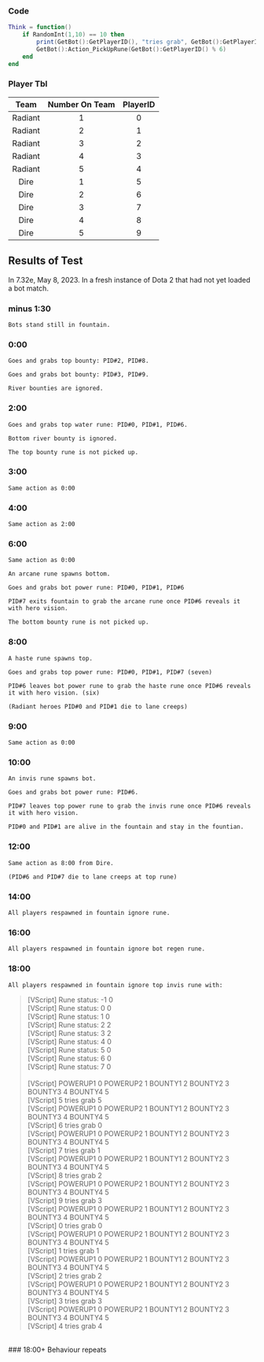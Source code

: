 ### Code
```Lua
Think = function()
	if RandomInt(1,10) == 10 then
		print(GetBot():GetPlayerID(), "tries grab", GetBot():GetPlayerID() % 6)
		GetBot():Action_PickUpRune(GetBot():GetPlayerID() % 6)
	end
end
```

### Player Tbl
| Team | Number On Team | PlayerID |
| :---: | :---: | :---: |
| Radiant | 1 | 0 |
| Radiant | 2 | 1 |
| Radiant | 3 | 2 |
| Radiant | 4 | 3 |
| Radiant | 5 | 4 |
| Dire | 1 | 5 |
| Dire | 2 | 6 |
| Dire | 3 | 7 |
| Dire | 4 | 8 |
| Dire | 5 | 9 |

## Results of Test
 In 7.32e, May 8, 2023.
In a fresh instance of Dota 2 that had not yet loaded a bot match.
### minus 1:30
	Bots stand still in fountain.
### 0:00
	Goes and grabs top bounty: PID#2, PID#8.

	Goes and grabs bot bounty: PID#3, PID#9.

	River bounties are ignored.
### 2:00
	Goes and grabs top water rune: PID#0, PID#1, PID#6.

	Bottom river bounty is ignored.

	The top bounty rune is not picked up.

### 3:00
	Same action as 0:00

### 4:00 
	Same action as 2:00

### 6:00
	Same action as 0:00

	An arcane rune spawns bottom.

	Goes and grabs bot power rune: PID#0, PID#1, PID#6

	PID#7 exits fountain to grab the arcane rune once PID#6 reveals it with hero vision.

	The bottom bounty rune is not picked up.

### 8:00
	A haste rune spawns top.

	Goes and grabs top power rune: PID#0, PID#1, PID#7 (seven)

	PID#6 leaves bot power rune to grab the haste rune once PID#6 reveals it with hero vision. (six)

	(Radiant heroes PID#0 and PID#1 die to lane creeps)

### 9:00
	Same action as 0:00

### 10:00
	An invis rune spawns bot.

	Goes and grabs bot power rune: PID#6.

	PID#7 leaves top power rune to grab the invis rune once PID#6 reveals it with hero vision.

	PID#0 and PID#1 are alive in the fountain and stay in the fountian.


### 12:00
	Same action as 8:00 from Dire.

	(PID#6 and PID#7 die to lane creeps at top rune)

### 14:00
	All players respawned in fountain ignore rune.

### 16:00
	All players respawned in fountain ignore bot regen rune.

### 18:00
	All players respawned in fountain ignore top invis rune with:

> [VScript] Rune status:	-1	0</br>
> [VScript] Rune status:	0	0</br>
> [VScript] Rune status:	1	0</br>
> [VScript] Rune status:	2	2</br>
> [VScript] Rune status:	3	2</br>
> [VScript] Rune status:	4	0</br>
> [VScript] Rune status:	5	0</br>
> [VScript] Rune status:	6	0</br>
> [VScript] Rune status:	7	0</br>
> </br>
> [VScript] POWERUP1	0	POWERUP2	1	BOUNTY1	2	BOUNTY2	3	BOUNTY3	4	BOUNTY4	5</br>
> [VScript] 5	tries grab	5</br>
> [VScript] POWERUP1	0	POWERUP2	1	BOUNTY1	2	BOUNTY2	3	BOUNTY3	4	BOUNTY4	5</br>
> [VScript] 6	tries grab	0</br>
> [VScript] POWERUP1	0	POWERUP2	1	BOUNTY1	2	BOUNTY2	3	BOUNTY3	4	BOUNTY4	5</br>
> [VScript] 7	tries grab	1</br>
> [VScript] POWERUP1	0	POWERUP2	1	BOUNTY1	2	BOUNTY2	3	BOUNTY3	4	BOUNTY4	5</br>
> [VScript] 8	tries grab	2</br>
> [VScript] POWERUP1	0	POWERUP2	1	BOUNTY1	2	BOUNTY2	3	BOUNTY3	4	BOUNTY4	5</br>
> [VScript] 9	tries grab	3</br>
> [VScript] POWERUP1	0	POWERUP2	1	BOUNTY1	2	BOUNTY2	3	BOUNTY3	4	BOUNTY4	5</br>
> [VScript] 0	tries grab	0</br>
> [VScript] POWERUP1	0	POWERUP2	1	BOUNTY1	2	BOUNTY2	3	BOUNTY3	4	BOUNTY4	5</br>
> [VScript] 1	tries grab	1</br>
> [VScript] POWERUP1	0	POWERUP2	1	BOUNTY1	2	BOUNTY2	3	BOUNTY3	4	BOUNTY4	5</br>
> [VScript] 2	tries grab	2</br>
> [VScript] POWERUP1	0	POWERUP2	1	BOUNTY1	2	BOUNTY2	3	BOUNTY3	4	BOUNTY4	5</br>
> [VScript] 3	tries grab	3</br>
> [VScript] POWERUP1	0	POWERUP2	1	BOUNTY1	2	BOUNTY2	3	BOUNTY3	4	BOUNTY4	5</br>
> [VScript] 4	tries grab	4</br>
</br>
### 18:00+
	Behaviour repeats
